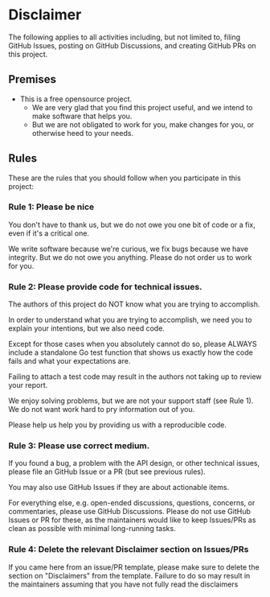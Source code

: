# Disclaimer

The following applies to all activities including, but not limited to, filing GitHub Issues, posting on GitHub Discussions, and creating GitHub PRs on this project.

## Premises

* This is a free opensource project.
  * We are very glad that you find this project useful, and we intend to make software that helps you.
  * But we are not obligated to work for you, make changes for you, or otherwise heed to your needs.

## Rules

These are the rules that you should follow when you participate in this project:

### Rule 1: Please be nice

You don't have to thank us, but we do not owe you one bit of code or a fix, even if it's a critical one.

We write software because we're curious, we fix bugs because we have integrity. But we do not owe you anything. Please do not order us to work for you.

### Rule 2: Please provide code for technical issues.

The authors of this project do NOT know what you are trying to accomplish.

In order to understand what you are trying to accomplish, we need you to explain your intentions, but we also need code.

Except for those cases when you absolutely cannot do so, please ALWAYS include a standalone Go test function that shows us exactly how the code fails and what your expectations are. 

Failing to attach a test code may result in the authors not taking up to review your report.

We enjoy solving problems, but we are not your support staff (see Rule 1). We do not want work hard to pry information out of you.

Please help us help you by providing us with a reproducible code.

### Rule 3: Please use correct medium.

If you found a bug, a problem with the API design, or other technical issues, please file an GitHub Issue or a PR (but see previous rules).

You may also use GitHub Issues if they are about actionable items.

For everything else, e.g. open-ended discussions, questions, concerns, or commentaries, please use GitHub Discussions. Please do not use GitHub Issues or PR for these, as the maintainers would like to keep Issues/PRs as clean as possible with minimal long-running tasks.

### Rule 4: Delete the relevant Disclaimer section on Issues/PRs

If you came here from an issue/PR template, please make sure to delete the section on "Disclaimers" from the template.
Failure to do so may result in the maintainers assuming that you have not fully read the disclaimers


